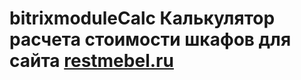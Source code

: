 # bitrixmoduleCalc Калькулятор расчета стоимости шкафов для сайта [restmebel.ru](https://www.restmebel.ru)
